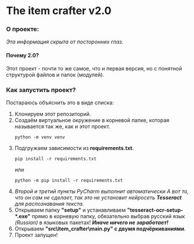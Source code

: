 # The item crafter v2.0

### О проекте:
*Эта информация скрыта от посторонних глаз.*


#### Почему 2.0?
Этот проект - почти то же самое, что и первая версия, но с понятной структурой файлов и папок (модулей).


### Как запустить проект?
Постараюсь объяснить это в виде списка:
1. Клонируем этот репозиторий.
1. Создаём виртуальное окружение в корневой папке, которая называется так же, как и этот проект.
   ```commandline
   python -m venv venv
   ```
1. Подгружаем зависимости из **requirements.txt**.
   ```commandline
   pip install -r requirements.txt
   ```
   или
   ```commandline
   python -m pip install -r requirements.txt
   ```
1. *Второй и третий пункты PyCharm выполнит автоматически
   А вот то, что он сам не сделает, так это не установит нейросеть **Tesseract** для распознавания текста.*
1. Открываем папку **"setup"** и устанавливаем **"tesseract-ocr-setup-*.exe"** прямо в корневую папку,
   обязательно выбрав русский язык *(Russian)* в языковых пакетах! ***Иначе ничего не заработает!***
1. Открываем **"src\item_crafter\\main.py" c двумя подчёркиваниями**.
1. Проект запущен!
